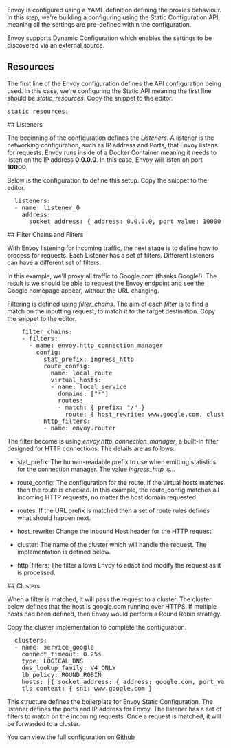 Envoy is configured using a YAML definition defining the proxies behaviour. In this step, we're building a configuring using the Static Configuration API, meaning all the settings are pre-defined within the configuration. 

Envoy supports Dynamic Configuration which enables the settings to be discovered via an external source. 

## Resources

The first line of the Envoy configuration defines the API configuration being used. In this case, we're configuring the Static API meaning the first line should be *static_resources*. Copy the snippet to the editor.

<pre class="file"  data-filename="envoy.yaml" data-target="replace">static_resources:</pre>

## Listeners

The beginning of the configuration defines the *Listeners*. A listener is the networking configuration, such as IP address and Ports, that Envoy listens for requests. Envoy runs inside of a Docker Container meaning it needs to listen on the IP address **0.0.0.0**. In this case, Envoy will listen on port **10000**. 

Below is the configuration to define this setup. Copy the snippet to the editor.

<pre class="file"  data-filename="envoy.yaml" data-target="append">  listeners:
  - name: listener_0
    address:
      socket_address: { address: 0.0.0.0, port_value: 10000 }
</pre>

## Filter Chains and Fliters

With Envoy listening for incoming traffic, the next stage is to define how to process for requests. Each Listener has a set of filters. Different listeners can have a different set of filters. 

In this example, we'll proxy all traffic to Google.com (thanks Google!). The result is we should be able to request the Envoy endpoint and see the Google homepage appear, without the URL changing.

Filtering is defined using *filter_chains*. The aim of each *filter* is to find a match on the inputting request, to match it to the target destination. Copy the snippet to the editor.

<pre class="file"  data-filename="envoy.yaml" data-target="append">    filter_chains:
    - filters:
      - name: envoy.http_connection_manager
        config:
          stat_prefix: ingress_http
          route_config:
            name: local_route
            virtual_hosts:
            - name: local_service
              domains: ["*"]
              routes:
              - match: { prefix: "/" }
                route: { host_rewrite: www.google.com, cluster: service_google }
          http_filters:
          - name: envoy.router
</pre>

The filter become is using *envoy.http_connection_manager*, a built-in filter designed for HTTP connections. The details are as follows:
* stat_prefix: The human-readable prefix to use when emitting statistics for the connection manager. The value *ingress_http* is...

* route_config: The configuration for the route. If the virtual hosts matches then the route is checked. In this example, the route_config matches all incoming HTTP requests, no matter the host domain requested. 

* routes: If the URL prefix is matched then a set of route rules defines what should happen next.

* host_rewrite: Change the inbound Host header for the HTTP request.

* cluster: The name of the cluster which will handle the request. The implementation is defined below.

* http_filters: The filter allows Envoy to adapt and modify the request as it is processed. 

## Clusters

When a filter is matched, it will pass the request to a cluster. The cluster below defines that the host is google.com running over HTTPS. If multiple hosts had been defined, then Envoy would perform a Round Robin strategy. 

Copy the cluster implementation to complete the configuration.

<pre class="file"  data-filename="envoy.yaml" data-target="append">  clusters:
  - name: service_google
    connect_timeout: 0.25s
    type: LOGICAL_DNS
    dns_lookup_family: V4_ONLY
    lb_policy: ROUND_ROBIN
    hosts: [{ socket_address: { address: google.com, port_value: 443 }}]
    tls_context: { sni: www.google.com }
</pre>

This structure defines the boilerplate for Envoy Static Configuration. The listener defines the ports and IP address for Envoy. The listener has a set of filters to match on the incoming requests. Once a request is matched, it will be forwarded to a cluster.

You can view the full configuration on [Github](https://github.com/envoyproxy/envoy/blob/6a578630a8f6189f86bc1e6b4b4d7ebffabadadd/configs/google_com_proxy.v2.yaml)
